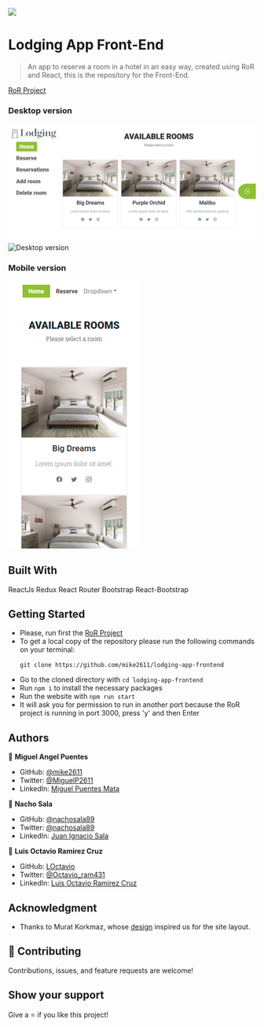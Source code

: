 ![](https://img.shields.io/badge/Microverse-blueviolet)

# Lodging App Front-End

> An app to reserve a room in a hotel in an easy way, created using RoR and React, this is the repository for the Front-End.

[RoR Project](https://github.com/nachosala89/lodging-app-backend)

### Desktop version

![Desktop version](./desktop.png)
![Desktop version](https://user-images.githubusercontent.com/28109626/156388143-cda68993-fe79-4ca9-a922-22ff1eaf8257.png)

### Mobile version

![Mobile version](./mobile.png)

## Built With
ReactJs
Redux
React Router
Bootstrap
React-Bootstrap

## Getting Started
- Please, run first the [RoR Project](https://github.com/nachosala89/lodging-app-backend)
- To get a local copy of the repository please run the following commands on your terminal:
   ```
   git clone https://github.com/mike2611/lodging-app-frontend
   ```
- Go to the cloned directory with `cd lodging-app-frontend`
- Run `npm i` to install the necessary packages
- Run the website with `npm run start` 
- It will ask you for permission to run in another port because the RoR project is running in port 3000, press 'y' and then Enter

## Authors

👤 **Miguel Angel Puentes**
- GitHub: [@mike2611](https://github.com/mike2611)
- Twitter: [@MiguelP2611](https://twitter.com/MiguelP2611)
- LinkedIn: [Miguel Puentes Mata](https://linkedin.com/in/miguel-puentes-mata-90a562139/)


👤 **Nacho Sala**

- GitHub: [@nachosala89](https://github.com/nachosala89)
- Twitter: [@nachosala89](https://twitter.com/nachosala89)
- LinkedIn: [Juan Ignacio Sala](https://www.linkedin.com/in/nacho-sala)


👤 **Luis Octavio Ramirez Cruz**

- GitHub: [LOctavio](https://github.com/LOctavio)
- Twitter: [@Octavio_ram431](https://twitter.com/Octavio_ram431)
- LinkedIn: [Luis Octavio Ramirez Cruz](https://www.linkedin.com/in/luis-octavio-ramirez-cruz/) 

## Acknowledgment

- Thanks to Murat Korkmaz, whose [design](https://www.behance.net/gallery/26425031/Vespa-Responsive-Redesign) inspired us for the site layout.

## 🤝 Contributing

Contributions, issues, and feature requests are welcome!

## Show your support

Give a ⭐️ if you like this project!
